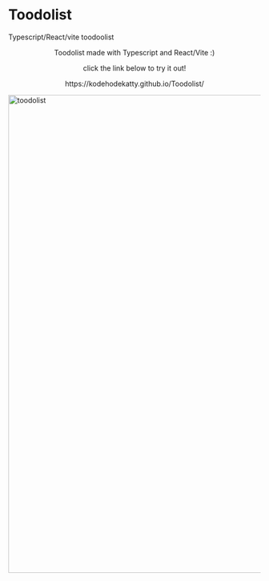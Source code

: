 # Toodolist
Typescript/React/vite toodoolist 

<p align="center">
Toodolist made with Typescript and React/Vite :)</p>

<p align="center">click the link below to try it out!</p>

<p align="center">https://kodehodekatty.github.io/Toodolist/</p>
  
  

<img width="953" alt="toodolist" src="https://user-images.githubusercontent.com/112854862/227537395-a127205e-c86a-4aa9-92d1-3aa5f8cb23a2.png">
